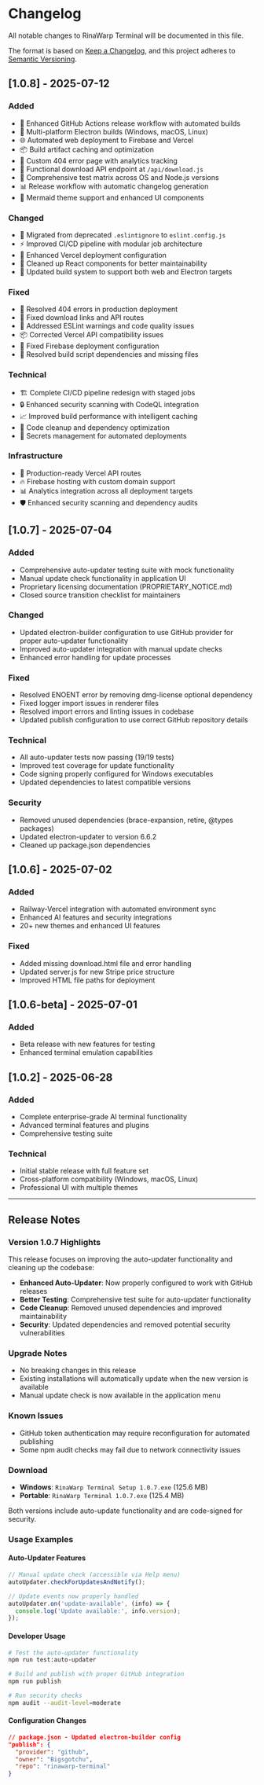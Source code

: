 # Changelog

All notable changes to RinaWarp Terminal will be documented in this file.

The format is based on [Keep a Changelog](https://keepachangelog.com/en/1.0.0/),
and this project adheres to [Semantic Versioning](https://semver.org/spec/v2.0.0.html).

## [1.0.8] - 2025-07-12

### Added
- 🚀 Enhanced GitHub Actions release workflow with automated builds
- 🔨 Multi-platform Electron builds (Windows, macOS, Linux)
- 🌐 Automated web deployment to Firebase and Vercel
- 📦 Build artifact caching and optimization
- 🎯 Custom 404 error page with analytics tracking
- 🔗 Functional download API endpoint at `/api/download.js`
- 🧪 Comprehensive test matrix across OS and Node.js versions
- 📊 Release workflow with automatic changelog generation
- 🎨 Mermaid theme support and enhanced UI components

### Changed
- 🔧 Migrated from deprecated `.eslintignore` to `eslint.config.js`
- ⚡ Improved CI/CD pipeline with modular job architecture
- 🌊 Enhanced Vercel deployment configuration
- 📱 Cleaned up React components for better maintainability
- 🔄 Updated build system to support both web and Electron targets

### Fixed
- 🐛 Resolved 404 errors in production deployment
- 🔗 Fixed download links and API routes
- 🚨 Addressed ESLint warnings and code quality issues
- 📦 Corrected Vercel API compatibility issues
- 🎯 Fixed Firebase deployment configuration
- 🔧 Resolved build script dependencies and missing files

### Technical
- 🏗️ Complete CI/CD pipeline redesign with staged jobs
- 🔒 Enhanced security scanning with CodeQL integration
- 📈 Improved build performance with intelligent caching
- 🧹 Code cleanup and dependency optimization
- 🔐 Secrets management for automated deployments

### Infrastructure
- 🌊 Production-ready Vercel API routes
- 🔥 Firebase hosting with custom domain support
- 📊 Analytics integration across all deployment targets
- 🛡️ Enhanced security scanning and dependency audits

## [1.0.7] - 2025-07-04

### Added
- Comprehensive auto-updater testing suite with mock functionality
- Manual update check functionality in application UI
- Proprietary licensing documentation (PROPRIETARY_NOTICE.md)
- Closed source transition checklist for maintainers

### Changed
- Updated electron-builder configuration to use GitHub provider for proper auto-updater functionality
- Improved auto-updater integration with manual update checks
- Enhanced error handling for update processes

### Fixed
- Resolved ENOENT error by removing dmg-license optional dependency
- Fixed logger import issues in renderer files
- Resolved import errors and linting issues in codebase
- Updated publish configuration to use correct GitHub repository details

### Technical
- All auto-updater tests now passing (19/19 tests)
- Improved test coverage for update functionality
- Code signing properly configured for Windows executables
- Updated dependencies to latest compatible versions

### Security
- Removed unused dependencies (brace-expansion, retire, @types packages)
- Updated electron-updater to version 6.6.2
- Cleaned up package.json dependencies

## [1.0.6] - 2025-07-02

### Added
- Railway-Vercel integration with automated environment sync
- Enhanced AI features and security integrations
- 20+ new themes and enhanced UI features

### Fixed
- Added missing download.html file and error handling
- Updated server.js for new Stripe price structure
- Improved HTML file paths for deployment

## [1.0.6-beta] - 2025-07-01

### Added
- Beta release with new features for testing
- Enhanced terminal emulation capabilities

## [1.0.2] - 2025-06-28

### Added
- Complete enterprise-grade AI terminal functionality
- Advanced terminal features and plugins
- Comprehensive testing suite

### Technical
- Initial stable release with full feature set
- Cross-platform compatibility (Windows, macOS, Linux)
- Professional UI with multiple themes

---

## Release Notes

### Version 1.0.7 Highlights

This release focuses on improving the auto-updater functionality and cleaning up the codebase:

- **Enhanced Auto-Updater**: Now properly configured to work with GitHub releases
- **Better Testing**: Comprehensive test suite for auto-updater functionality
- **Code Cleanup**: Removed unused dependencies and improved maintainability
- **Security**: Updated dependencies and removed potential security vulnerabilities

### Upgrade Notes

- No breaking changes in this release
- Existing installations will automatically update when the new version is available
- Manual update check is now available in the application menu

### Known Issues

- GitHub token authentication may require reconfiguration for automated publishing
- Some npm audit checks may fail due to network connectivity issues

### Download

- **Windows**: `RinaWarp Terminal Setup 1.0.7.exe` (125.6 MB)
- **Portable**: `RinaWarp Terminal 1.0.7.exe` (125.4 MB)

Both versions include auto-update functionality and are code-signed for security.

### Usage Examples

#### Auto-Updater Features
```javascript
// Manual update check (accessible via Help menu)
autoUpdater.checkForUpdatesAndNotify();

// Update events now properly handled
autoUpdater.on('update-available', (info) => {
  console.log('Update available:', info.version);
});
```

#### Developer Usage
```bash
# Test the auto-updater functionality
npm run test:auto-updater

# Build and publish with proper GitHub integration
npm run publish

# Run security checks
npm audit --audit-level=moderate
```

#### Configuration Changes
```json
// package.json - Updated electron-builder config
"publish": {
  "provider": "github",
  "owner": "Bigsgotchu",
  "repo": "rinawarp-terminal"
}
```
